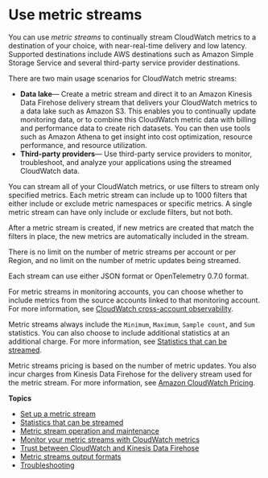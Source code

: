 # Use metric streams<a name="CloudWatch-Metric-Streams"></a>

You can use *metric streams* to continually stream CloudWatch metrics to a destination of your choice, with near\-real\-time delivery and low latency\. Supported destinations include AWS destinations such as Amazon Simple Storage Service and several third\-party service provider destinations\.

There are two main usage scenarios for CloudWatch metric streams:
+ **Data lake**— Create a metric stream and direct it to an Amazon Kinesis Data Firehose delivery stream that delivers your CloudWatch metrics to a data lake such as Amazon S3\. This enables you to continually update monitoring data, or to combine this CloudWatch metric data with billing and performance data to create rich datasets\. You can then use tools such as Amazon Athena to get insight into cost optimization, resource performance, and resource utilization\.
+ **Third\-party providers**— Use third\-party service providers to monitor, troubleshoot, and analyze your applications using the streamed CloudWatch data\.

You can stream all of your CloudWatch metrics, or use filters to stream only specified metrics\. Each metric stream can include up to 1000 filters that either include or exclude metric namespaces or specific metrics\. A single metric stream can have only include or exclude filters, but not both\.

After a metric stream is created, if new metrics are created that match the filters in place, the new metrics are automatically included in the stream\.

There is no limit on the number of metric streams per account or per Region, and no limit on the number of metric updates being streamed\.

Each stream can use either JSON format or OpenTelemetry 0\.7\.0 format\.

For metric streams in monitoring accounts, you can choose whether to include metrics from the source accounts linked to that monitoring account\. For more information, see [CloudWatch cross\-account observability](CloudWatch-Unified-Cross-Account.md)\.

Metric streams always include the `Minimum`, `Maximum`, `Sample count`, and `Sum` statistics\. You can also choose to include additional statistics at an additional charge\. For more information, see [Statistics that can be streamed](CloudWatch-metric-streams-statistics.md)\. 

Metric streams pricing is based on the number of metric updates\. You also incur charges from Kinesis Data Firehose for the delivery stream used for the metric stream\. For more information, see [Amazon CloudWatch Pricing](https://aws.amazon.com/cloudwatch/pricing/)\.

**Topics**
+ [Set up a metric stream](CloudWatch-metric-streams-setup.md)
+ [Statistics that can be streamed](CloudWatch-metric-streams-statistics.md)
+ [Metric stream operation and maintenance](CloudWatch-metric-streams-operation.md)
+ [Monitor your metric streams with CloudWatch metrics](CloudWatch-metric-streams-monitoring.md)
+ [Trust between CloudWatch and Kinesis Data Firehose](CloudWatch-metric-streams-trustpolicy.md)
+ [Metric streams output formats](CloudWatch-metric-streams-formats.md)
+ [Troubleshooting](CloudWatch-metric-streams-troubleshoot.md)